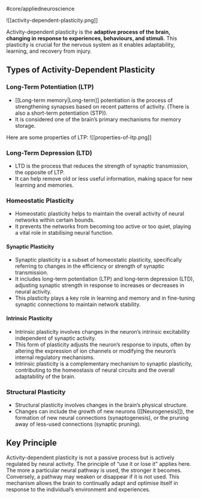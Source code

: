 #core/appliedneuroscience

![[activity-dependent-plasticity.png]]

Activity-dependent plasticity is the **adaptive process of the brain, changing in response to experiences, behaviours, and stimuli.** This plasticity is crucial for the nervous system as it enables adaptability, learning, and recovery from injury.

## Types of Activity-Dependent Plasticity

### Long-Term Potentiation (LTP)

- [[Long-term memory|Long-term]] potentiation is the process of strengthening synapses based on recent patterns of activity. (There is also a short-term potentiation (STP)).
- It is considered one of the brain’s primary mechanisms for memory storage.

Here are some properties of LTP:
![[properties-of-ltp.png]]

### Long-Term Depression (LTD)

- LTD is the process that reduces the strength of synaptic transmission, the opposite of LTP.
- It can help remove old or less useful information, making space for new learning and memories.

### Homeostatic Plasticity

- Homeostatic plasticity helps to maintain the overall activity of neural networks within certain bounds.
- It prevents the networks from becoming too active or too quiet, playing a vital role in stabilising neural function.

#### Synaptic Plasticity

- Synaptic plasticity is a subset of homeostatic plasticity, specifically referring to changes in the efficiency or strength of synaptic transmission.
- It includes long-term potentiation (LTP) and long-term depression (LTD), adjusting synaptic strength in response to increases or decreases in neural activity.
- This plasticity plays a key role in learning and memory and in fine-tuning synaptic connections to maintain network stability.

#### Intrinsic Plasticity

- Intrinsic plasticity involves changes in the neuron’s intrinsic excitability independent of synaptic activity.
- This form of plasticity adjusts the neuron’s response to inputs, often by altering the expression of ion channels or modifying the neuron’s internal regulatory mechanisms.
- Intrinsic plasticity is a complementary mechanism to synaptic plasticity, contributing to the homeostasis of neural circuits and the overall adaptability of the brain.

### Structural Plasticity

- Structural plasticity involves changes in the brain’s physical structure.
- Changes can include the growth of new neurons ([[Neurogenesis]]), the formation of new neural connections (synaptogenesis), or the pruning away of less-used connections (synaptic pruning).

## Key Principle

Activity-dependent plasticity is not a passive process but is actively regulated by neural activity. The principle of “use it or lose it” applies here. The more a particular neural pathway is used, the stronger it becomes. Conversely, a pathway may weaken or disappear if it is not used. This mechanism allows the brain to continually adapt and optimise itself in response to the individual’s environment and experiences.

